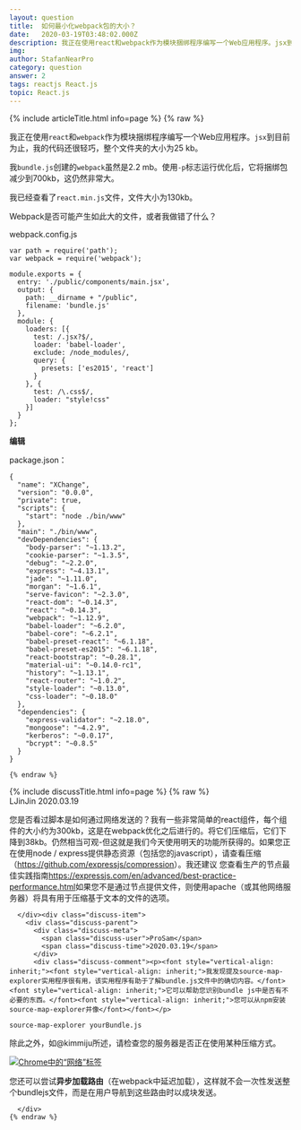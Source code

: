 ```yaml
---
layout: question
title:  如何最小化webpack包的大小？
date:   2020-03-19T03:48:02.000Z
description: 我正在使用react和webpack作为模块捆绑程序编写一个Web应用程序。jsx到目前为止，我的代码还很轻巧，整个文件夹的大小为25 kb。我bun...
img: 
author: StafanNearPro
category: question
answer: 2
tags: reactjs React.js
topic: React.js
---
```

<div class="article-root">
  <div class="article">
    {% include articleTitle.html info=page %}
    {% raw %}
    <div class="article-content"><p><font style="vertical-align: inherit;"><font style="vertical-align: inherit;">我正在使用</font></font><code>react</code><font style="vertical-align: inherit;"><font style="vertical-align: inherit;">和</font></font><code>webpack</code><font style="vertical-align: inherit;"><font style="vertical-align: inherit;">作为模块捆绑</font><font style="vertical-align: inherit;">程序编写一个Web应用程序</font><font style="vertical-align: inherit;">。</font></font><code>jsx</code><font style="vertical-align: inherit;"><font style="vertical-align: inherit;">到目前为止，</font><font style="vertical-align: inherit;">我的</font><font style="vertical-align: inherit;">代码还很轻巧，整个文件夹的大小为25 kb。</font></font></p>

<p><font style="vertical-align: inherit;"><font style="vertical-align: inherit;">我</font></font><code>bundle.js</code><font style="vertical-align: inherit;"><font style="vertical-align: inherit;">创建的</font></font><code>webpack</code><font style="vertical-align: inherit;"><font style="vertical-align: inherit;">虽然是2.2 mb。</font><font style="vertical-align: inherit;">使用</font></font><code>-p</code><font style="vertical-align: inherit;"><font style="vertical-align: inherit;">标志</font><font style="vertical-align: inherit;">运行优化后</font><font style="vertical-align: inherit;">，它将捆绑包减少到700kb，这仍然非常大。</font></font></p>

<p><font style="vertical-align: inherit;"><font style="vertical-align: inherit;">我已经查看了</font></font><code>react.min.js</code><font style="vertical-align: inherit;"><font style="vertical-align: inherit;">文件，文件大小为130kb。</font></font></p>

<p><font style="vertical-align: inherit;"><font style="vertical-align: inherit;">Webpack是否可能产生如此大的文件，或者我做错了什么？</font></font></p>

<p><font style="vertical-align: inherit;"><font style="vertical-align: inherit;">webpack.config.js</font></font></p>

<pre><code>var path = require('path');<font></font>
var webpack = require('webpack');<font></font>
<font></font>
module.exports = {<font></font>
  entry: './public/components/main.jsx',<font></font>
  output: {<font></font>
    path: __dirname + "/public",<font></font>
    filename: 'bundle.js'<font></font>
  },<font></font>
  module: {<font></font>
    loaders: [{<font></font>
      test: /.jsx?$/,<font></font>
      loader: 'babel-loader',<font></font>
      exclude: /node_modules/,<font></font>
      query: {<font></font>
        presets: ['es2015', 'react']<font></font>
      }<font></font>
    }, {<font></font>
      test: /\.css$/,<font></font>
      loader: "style!css"<font></font>
    }]<font></font>
  }<font></font>
};<font></font>
</code></pre>

<p><strong><font style="vertical-align: inherit;"><font style="vertical-align: inherit;">编辑</font></font></strong></p>

<p><font style="vertical-align: inherit;"><font style="vertical-align: inherit;">package.json： </font></font></p>

<pre><code>{<font></font>
  "name": "XChange",<font></font>
  "version": "0.0.0",<font></font>
  "private": true,<font></font>
  "scripts": {<font></font>
    "start": "node ./bin/www"<font></font>
  },<font></font>
  "main": "./bin/www",<font></font>
  "devDependencies": {<font></font>
    "body-parser": "~1.13.2",<font></font>
    "cookie-parser": "~1.3.5",<font></font>
    "debug": "~2.2.0",<font></font>
    "express": "~4.13.1",<font></font>
    "jade": "~1.11.0",<font></font>
    "morgan": "~1.6.1",<font></font>
    "serve-favicon": "~2.3.0",<font></font>
    "react-dom": "~0.14.3",<font></font>
    "react": "~0.14.3",<font></font>
    "webpack": "~1.12.9",<font></font>
    "babel-loader": "~6.2.0",<font></font>
    "babel-core": "~6.2.1",<font></font>
    "babel-preset-react": "~6.1.18",<font></font>
    "babel-preset-es2015": "~6.1.18",<font></font>
    "react-bootstrap": "~0.28.1",<font></font>
    "material-ui": "~0.14.0-rc1",<font></font>
    "history": "~1.13.1",<font></font>
    "react-router": "~1.0.2",<font></font>
    "style-loader": "~0.13.0",<font></font>
    "css-loader": "~0.18.0"<font></font>
  },<font></font>
  "dependencies": {<font></font>
    "express-validator": "~2.18.0",<font></font>
    "mongoose": "~4.2.9",<font></font>
    "kerberos": "~0.0.17",<font></font>
    "bcrypt": "~0.8.5"<font></font>
  }<font></font>
}<font></font>
</code></pre></div>
    {% endraw %}
  </div>

  <div class="discuss-wrapper">
    {% include discussTitle.html info=page %}
    {% raw %}
    <div class="discuss-item">
        <div class="discuss-parent">
          <div class="discuss-meta">
            <span class="discuss-user">LJinJin</span>
            <span class="discuss-time">2020.03.19</span>
          </div>
          <div class="discuss-comment"><p><font style="vertical-align: inherit;"><font style="vertical-align: inherit;">您是否看过脚本是如何通过网络发送的？我有一些非常简单的react组件，每个组件的大小约为300kb，这是在webpack优化之后进行的。</font><font style="vertical-align: inherit;">将它们压缩后，它们下降到38kb。</font><font style="vertical-align: inherit;">仍然相当可观-但这就是我们今天使用明天的功能所获得的。</font><font style="vertical-align: inherit;">如果您正在使用node / express提供静态资源（包括您的javascript），请查看压缩（</font></font><a href="https://github.com/expressjs/compression" rel="nofollow"><font style="vertical-align: inherit;"><font style="vertical-align: inherit;">https://github.com/expressjs/compression</font></font></a><font style="vertical-align: inherit;"><font style="vertical-align: inherit;">）。</font><font style="vertical-align: inherit;">我还建议</font><font style="vertical-align: inherit;">
您</font><font style="vertical-align: inherit;">查看生产的节点最佳实践指南</font></font><a href="https://expressjs.com/en/advanced/best-practice-performance.html" rel="nofollow"><font style="vertical-align: inherit;"><font style="vertical-align: inherit;">https://expressjs.com/en/advanced/best-practice-performance.html</font></font></a><font style="vertical-align: inherit;"><font style="vertical-align: inherit;">如果您不是通过节点提供文件，则使用apache（或其他网络服务器）将具有用于压缩基于文本的文件的选项。</font></font></p></div>
        </div>
        
      </div><div class="discuss-item">
        <div class="discuss-parent">
          <div class="discuss-meta">
            <span class="discuss-user">ProSam</span>
            <span class="discuss-time">2020.03.19</span>
          </div>
          <div class="discuss-comment"><p><font style="vertical-align: inherit;"><font style="vertical-align: inherit;">我发现提及source-map-explorer实用程序很有用，该实用程序有助于了解bundle.js文件中的确切内容。</font><font style="vertical-align: inherit;">它可以帮助您识别bundle js中是否有不必要的东西。</font><font style="vertical-align: inherit;">您可以从npm安装source-map-explorer并像</font></font></p>

<pre><code>source-map-explorer yourBundle.js
</code></pre>

<p><font style="vertical-align: inherit;"><font style="vertical-align: inherit;">除此之外，如@kimmiju所述，请检查您的服务器是否正在使用某种压缩方式。</font></font></p>

<p><a href="https://i.stack.imgur.com/wuZ0X.png" rel="nofollow noreferrer"><img src="https://i.stack.imgur.com/wuZ0X.png" alt="Chrome中的“网络”标签"></a></p>

<p><font style="vertical-align: inherit;"><font style="vertical-align: inherit;">您还可以尝试</font></font><strong><font style="vertical-align: inherit;"><font style="vertical-align: inherit;">异步加载路由</font></font></strong><font style="vertical-align: inherit;"><font style="vertical-align: inherit;">（在webpack中延迟加载），这样就不会一次性发送整个bundlejs文件，而是在用户导航到这些路由时以成块发送。</font></font></p></div>
        </div>
        
      </div>
    {% endraw %}
  </div>
<div>
